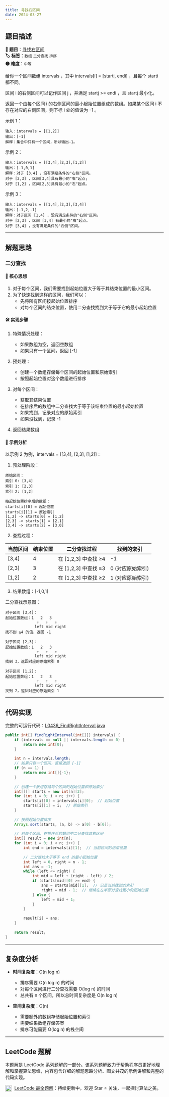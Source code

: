 ```yaml
---
title: 寻找右区间
date: 2024-03-27
---
```


## 题目描述

**🔗 题目**：[寻找右区间](https://leetcode.cn/problems/find-right-interval/description/)  
**🏷️ 标签**：`数组` `二分查找` `排序`  
**🟡 难度**：`中等`  

给你一个区间数组 intervals ，其中 intervals[i] = [starti, endi] ，且每个 starti 都不同。

区间 i 的右侧区间可以记作区间 j ，并满足 startj >= endi ，且 startj 最小化。

返回一个由每个区间 i 的右侧区间的最小起始位置组成的数组。如果某个区间 i 不存在对应的右侧区间，则下标 i 处的值设为 -1 。

示例 1：
```
输入：intervals = [[1,2]]
输出：[-1]
解释：集合中只有一个区间，所以输出-1。
```

示例 2：
```
输入：intervals = [[3,4],[2,3],[1,2]]
输出：[-1,0,1]
解释：对于 [3,4] ，没有满足条件的"右侧"区间。
对于 [2,3] ，区间[3,4]具有最小的"右"起点;
对于 [1,2] ，区间[2,3]具有最小的"右"起点。
```

示例 3：
```
输入：intervals = [[1,4],[2,3],[3,4]]
输出：[-1,2,-1]
解释：对于区间 [1,4] ，没有满足条件的"右侧"区间。
对于 [2,3] ，区间 [3,4] 有最小的"右"起点。
对于 [3,4] ，没有满足条件的"右侧"区间。
```

---

## 解题思路
### 二分查找

#### 📝 核心思想
1. 对于每个区间，我们需要找到起始位置大于等于其结束位置的最小区间。
2. 为了快速找到这样的区间，我们可以：
   - 先将所有区间按起始位置排序
   - 对每个区间的结束位置，使用二分查找找到大于等于它的最小起始位置

#### 🛠️ 实现步骤
1. 特殊情况处理：
   - 如果数组为空，返回空数组
   - 如果只有一个区间，返回 [-1]

2. 预处理：
   - 创建一个数组存储每个区间的起始位置和原始索引
   - 按照起始位置对这个数组进行排序

3. 对每个区间：
   - 获取其结束位置
   - 在排序后的数组中二分查找大于等于该结束位置的最小起始位置
   - 如果找到，记录对应的原始索引
   - 如果没找到，记录 -1

4. 返回结果数组

#### 🧩 示例分析
以示例 2 为例，intervals = [[3,4], [2,3], [1,2]]：

1. 预处理阶段：
```
原始区间：
索引 0: [3,4]
索引 1: [2,3]
索引 2: [1,2]

按起始位置排序后的数组：
starts[i][0] = 起始位置
starts[i][1] = 原始索引
[1,2] -> starts[0] = [1,2]
[2,3] -> starts[1] = [2,1]
[3,4] -> starts[2] = [3,0]
```

2. 查找过程：

| 当前区间 | 结束位置 | 二分查找过程 | 找到的索引 |
|---------|---------|------------|-----------|
| [3,4] | 4 | 在 [1,2,3] 中查找 ≥4 | -1 |
| [2,3] | 3 | 在 [1,2,3] 中查找 ≥3 | 0 (对应原始索引) |
| [1,2] | 2 | 在 [1,2,3] 中查找 ≥2 | 1 (对应原始索引) |

3. 结果数组：[-1,0,1]

二分查找示意图：
```
对于区间 [3,4]：
起始位置数组：1   2   3
              ↑   ↑   ↑
             left mid right
找不到 ≥4 的值，返回 -1

对于区间 [2,3]：
起始位置数组：1   2   3
              ↑   ↑   ↑
             left mid right
找到 3，返回对应的原始索引 0

对于区间 [1,2]：
起始位置数组：1   2   3
              ↑   ↑   ↑
             left mid right
找到 2，返回对应的原始索引 1
```

---

## 代码实现

完整的可运行代码：[L0436_FindRightInterval.java](../src/main/java/L0436_FindRightInterval.java)

```java
public int[] findRightInterval(int[][] intervals) {
    if (intervals == null || intervals.length == 0) {
        return new int[0];
    }
    
    int n = intervals.length;
    // 如果只有一个区间，直接返回 [-1]
    if (n == 1) {
        return new int[]{-1};
    }
    
    // 创建一个数组存储每个区间的起始位置和原始索引
    int[][] starts = new int[n][2];
    for (int i = 0; i < n; i++) {
        starts[i][0] = intervals[i][0];  // 起始位置
        starts[i][1] = i;  // 原始索引
    }
    
    // 按照起始位置排序
    Arrays.sort(starts, (a, b) -> a[0] - b[0]);
    
    // 对每个区间，在排序后的数组中二分查找其右区间
    int[] result = new int[n];
    for (int i = 0; i < n; i++) {
        int end = intervals[i][1];  // 当前区间的结束位置
        
        // 二分查找大于等于 end 的最小起始位置
        int left = 0, right = n - 1;
        int ans = -1;
        while (left <= right) {
            int mid = left + (right - left) / 2;
            if (starts[mid][0] >= end) {
                ans = starts[mid][1];  // 记录当前找到的索引
                right = mid - 1;  // 继续在左半部分查找更小的起始位置
            } else {
                left = mid + 1;
            }
        }
        
        result[i] = ans;
    }
    
    return result;
}
```

---

## 复杂度分析

- **时间复杂度**：O(n log n)
  - 排序需要 O(n log n) 的时间
  - 对每个区间进行二分查找需要 O(log n) 的时间
  - 总共有 n 个区间，所以总时间复杂度是 O(n log n)

- **空间复杂度**：O(n)
  - 需要额外的数组存储起始位置和索引
  - 需要结果数组存储答案
  - 排序可能需要 O(log n) 的栈空间

---

## LeetCode 题解

本题解是 LeetCode 系列题解的一部分。该系列题解致力于帮助程序员更好地理解和掌握算法思维，内容包含详细的解题思路分析、图文并茂的示例讲解和完整的代码实现。

<img src="https://github.githubassets.com/images/modules/logos_page/GitHub-Mark.png" alt="GitHub" width="20" style="vertical-align: middle; margin-right: 5px"> [LeetCode 最全题解](https://github.com/LjyYano/LeetCode)：持续更新中，欢迎 Star ⭐️ 关注，一起探讨算法之美。 